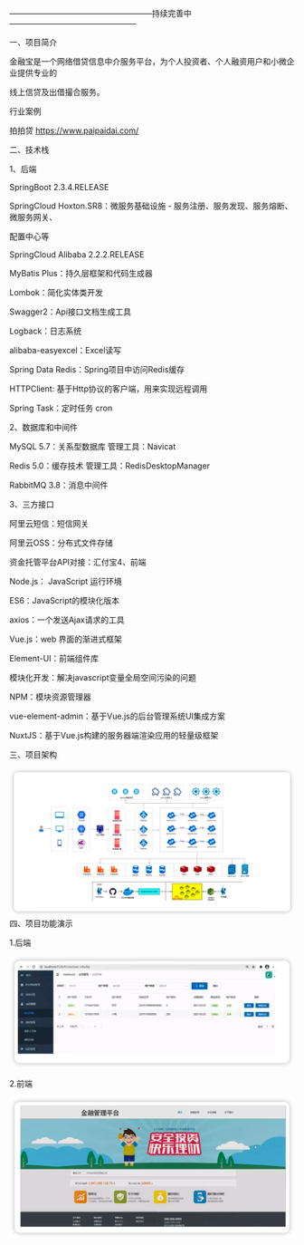——————————————————持续完善中————————————————

一、项目简介 

金融宝是一个网络借贷信息中介服务平台，为个人投资者、个人融资用户和小微企业提供专业的 

线上信贷及出借撮合服务。 

行业案例 

拍拍贷 https://www.paipaidai.com/ 



二、技术栈

1、后端 

SpringBoot 2.3.4.RELEASE 

SpringCloud Hoxton.SR8：微服务基础设施 - 服务注册、服务发现、服务熔断、微服务网关、 

配置中心等 

SpringCloud Alibaba 2.2.2.RELEASE 

MyBatis Plus：持久层框架和代码生成器 

Lombok：简化实体类开发 

Swagger2：Api接口文档生成工具 

Logback：日志系统 

alibaba-easyexcel：Excel读写 

Spring Data Redis：Spring项目中访问Redis缓存 

HTTPClient: 基于Http协议的客户端，用来实现远程调用 

Spring Task：定时任务 cron 

2、数据库和中间件 

MySQL 5.7：关系型数据库 管理工具：Navicat 

Redis 5.0：缓存技术 管理工具：RedisDesktopManager 

RabbitMQ 3.8：消息中间件 

3、三方接口 

阿里云短信：短信网关 

阿里云OSS：分布式文件存储 

资金托管平台API对接：汇付宝4、前端 

Node.js： JavaScript 运行环境 

ES6：JavaScript的模块化版本 

axios：一个发送Ajax请求的工具 

Vue.js：web 界面的渐进式框架 

Element-UI：前端组件库 

模块化开发：解决javascript变量全局空间污染的问题 

NPM：模块资源管理器 

vue-element-admin：基于Vue.js的后台管理系统UI集成方案 

NuxtJS：基于Vue.js构建的服务器端渲染应用的轻量级框架 



三、项目架构



![image-20230507211840692](./img/image-20230507211840692.png)四、项目功能演示

1.后端



![image-20230507211930598](./img/image-20230507211930598.png)

2.前端

![image-20230507211945382](./img/image-20230507211945382.png)

